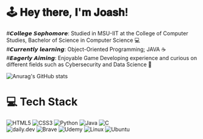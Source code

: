 # 🕹 𝐇𝐞𝐲 𝐭𝐡𝐞𝐫𝐞, 𝐈'𝐦 𝐉𝐨𝐚𝐬𝐡!
#𝘾𝙤𝙡𝙡𝙚𝙜𝙚 𝙎𝙤𝙥𝙝𝙤𝙢𝙤𝙧𝙚: Studied in MSU-IIT at the College of Computer Studies, Bachelor of Science in Computer Science 💻 <br/>
#𝘾𝙪𝙧𝙧𝙚𝙣𝙩𝙡𝙮 𝙡𝙚𝙖𝙧𝙣𝙞𝙣𝙜: Object-Oriented Programming; JAVA ☕️ <br/>
#𝙀𝙖𝙜𝙚𝙧𝙡𝙮 𝘼𝙞𝙢𝙞𝙣𝙜: Enjoyable Game Developing experience and curious on different fields such as Cybersecurity and Data Science 👾 <br/>

<!-- GitHub stats from https://github.com/anuraghazra/github-readme-stats -->
![Anurag's GitHub stats](https://github-readme-stats.vercel.app/api?username=Vanilus2392&show_icons=true&theme=radical)

# 💻 Tech Stack
<!-- Badges from https://github.com/Ileriayo/markdown-badges -->
![HTML5](https://img.shields.io/badge/html5-%23E34F26.svg?style=for-the-badge&logo=html5&logoColor=white)
![CSS3](https://img.shields.io/badge/css3-%231572B6.svg?style=for-the-badge&logo=css3&logoColor=white)
![Python](https://img.shields.io/badge/python-3670A0?style=for-the-badge&logo=python&logoColor=ffdd54)
![Java](https://img.shields.io/badge/java-%23ED8B00.svg?style=for-the-badge&logo=openjdk&logoColor=white)
![C](https://img.shields.io/badge/c-%2300599C.svg?style=for-the-badge&logo=c&logoColor=white)<br/>
![daily.dev](https://img.shields.io/badge/daily.dev-CE3DF3?style=for-the-badge&logo=daily.dev&logoColor=white)
![Brave](https://img.shields.io/badge/Brave-FB542B?style=for-the-badge&logo=Brave&logoColor=white)
![Udemy](https://img.shields.io/badge/Udemy-A435F0?style=for-the-badge&logo=Udemy&logoColor=white)
![Linux](https://img.shields.io/badge/Linux-FCC624?style=for-the-badge&logo=linux&logoColor=black)
![Ubuntu](https://img.shields.io/badge/Ubuntu-E95420?style=for-the-badge&logo=ubuntu&logoColor=white)

